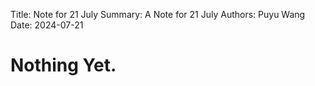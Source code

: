 Title:   Note for 21 July
Summary: A Note for 21 July
Authors: Puyu Wang
Date:    2024-07-21
# Nothing Yet.
